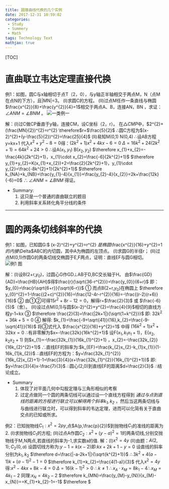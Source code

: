 ```yaml
---
title: 圆锥曲线代换的几个实例
date: 2017-12-31 10:59:02
categories: 
 - Study
 - Summery
 - Math
tags: Technology Text
mathjax: true
---
```

[TOC]
# 直曲联立韦达定理直接代换
例1：如图，圆C与x轴相切于点T（2，0），与y轴正半轴相交于两点M，N（点M在点N的下方），且|MN|=3。
(Ⅰ)求圆C的方程。
(Ⅱ)过点M任作一条直线与椭圆$\frac{x^{2}}{8}+\frac{y^{2}}{4}=1$相交于两点A、B，连接AN，BN ，求证：$\angle ANM=\angle BNM$ 。
![一类例一](圆锥曲线代换的几个实例/2.png)

解：(Ⅰ)过C做CP垂直于y轴，连接CM，设C坐标（2，r）。
在$\triangle CMP$中，$2^{2}+(\frac{MN}{2})^{2}=r^{2} \therefore$r=$\frac{5}{2}$
$\therefore$圆C方程为$(x-2)^{2}+(y-\frac{5}{2})^{2}=\frac{25}{4}$
(Ⅱ)易知M(0,1) N(0,4) $\therefore$设AB方程y=kx+1
代入$x^{2}+y^{2}-8=0$得：$(2k^{2}+1)x^{2}+4kx-6=0$
$\Delta=16k^{2}+24(2k^{2}+1)=64k^{2}+24>0$
$\therefore$设A($x_{1},y_{1}$) B($x_{2},y_{2}$)
$\therefore x_{1}+x_{2}=-\frac{4k}{2k^{2}+1}，x_{1}\cdot x_{2}=\frac{-6}{2k^{2}+1}$
$\therefore y_{1}+y_{2}=K(x_{1}+x_{2})+2=\frac{2}{2k^{2}+1}，y_{1}\cdot y_{2}=\frac{-8k^{2}+1}{2k^{2}+1}$
$\therefore k_{NA}+k_{NB}=\frac{y_{1}-4}{x_{1}}+\frac{y_{2}-4}{x_{2}}=2k+\frac{12k}{-6}=0$
$\therefore \angle ANM=\angle BNM$ 得证。

* Summary:
    1. 这只是一个普通的直曲联立的题目
    2. 利用斜率关系转化角平分线的条件
******
# 圆的两条切线斜率的代换
例1：如图，已知圆G:$ (x-2)^{2}+y^{2}=r^{2} $是椭圆$\frac{x^{2}}{16}+y^{2}=1$的内接$\Delta$ABC的内切圆，其中A为椭圆的左顶点。
(Ⅰ)求圆G的半径r；
(Ⅱ)过点M(0,1)作圆G的两条切线交椭圆于E,F两点，证明：直线EF与圆G相切。
![例1 图](/圆锥曲线代换的几个实例/例1.png)

解：(Ⅰ)设B(2+r,$y_{0}$)，过圆心G作GD$\perp$AB于D,BC交长轴于H。
由$\frac{GD}{AD}=\frac{HB}{AH}$得$\frac{r}{\sqrt{36-r^{2}}}=\frac{y_{0}}{6+r}$
即：$y_{0}=\frac{r\sqrt{6+r}}{\sqrt{6-r}}$ ①
而点B(2+r,$y_{0}$)在椭圆上
$\therefore y_{0}^{2}=1-\frac{(2+c)^{2}}{16}=\frac{12-4r-r^{2}}{16}=-\frac{(r-2)(r+6)}{16}$ ②
由①②可得$15r^{2}+8r-12=0$，解得r=$\frac{2}{3}$ 或 $\frac{-6}{5}$（舍）。
(Ⅱ)设过点M(0,1)与圆$(x-2)^{2}+y^{2}=\frac{4}{9}$相切的直线方程y-1=kx ③
$\therefore \frac{2}{3}=\frac{|2k+1|}{\sqrt{1+k^{2}}}$
即: $32k^{2}+36k+5=0$ ④
解得: $k_{1}=\frac{-9+\sqrt{41}}{16},k_{2}=\frac{-9-\sqrt{41}}{16}$
将③式代入 $\frac{x^{2}}{16}+y^{2}=1$ 中得 $(16k^{2}+1)x^{2}+32kx=0$
$\therefore$有非零解为$x=-\frac{32k}{16k^{2}+1}$
设F($x_{1},k_{1}x_{1}+1$)，E($x_{2},k_{2}x_{2}+1$)
则$x_{1}=-\frac{32k_{1}}{16k_{1}^{2}+1} ，x_{2}=-\frac{32k_{2}}{16k_{2}^{2}+1}$
$\therefore$直线EF的斜率为:$k_{EF}=\frac{k_{2}x_{2}-k_{1}x_{1}}{1-16k_{1}k_{2}}$ 
$\therefore$直线EF的方程为：$y+\frac{32k_{1}^{2}}{16k_{2}x_{2}+1}-1=\frac{3}{4}(x+\frac{32k_{1}^{2}}{16k_{1}^{2}+1})$ 
即: $y=\frac{3}{4}x-\frac{7}{3}$
$\therefore$圆心(2,0)到直线EF的距离$d=\frac{2}{3}$
$\therefore$结论成立。
* Summary
    1. 体现了对平面几何中勾股定理与三角形相似的考察
    2. 过定点做同一个圆的两条切线可以通过设一个直线方程得到 *通过与点到直线的距离的方程进行联立可以解得两个斜率$k_{1},k_{2}$* ，然后当这两条切线与与曲线进行联立时，可以得到斜率的韦达定理，进而可以化简有关于直曲交点的已知或所求。

例2：已知抛物线$C_{1}:x^{2}=2py$,点$A(p,\frac{p}{2})$到抛物线$C_{1}$的准线的距离为$2$.
(Ⅰ)求抛物线$C_{1}$的方程;
(Ⅱ)过点A作圆$C_{2}:x^{2}+(y-a)^{2}=1$的两条切线,分别交抛物线于M,N两点,若直线的斜率为-1,求实数a的值.
解：(Ⅰ)$x^{2}=4y$
(Ⅱ)由题：$A(2,1);C_{2}(0,a)$ 设圆切线方称为:$y-1=k(x-2)$即:$kx+2k+1-y=0$
设直线的斜率分别为$k_{1},k_{2}$
$\therefore d=\frac{|-a-2k+1|}{\sqrt{k^{2}+1}}$
$\therefore 3k^{2}+4(a-1)k+(a-1)^{2}-1=0$ $\therefore k_{1}+k_{2}=\frac{4(1-a)}{3}$
代入$x^{2}=4y$得:$x^{2}-4kx+8k-4=0$ $\Delta=16(k-1)^{2}>0$ $\therefore k\neq 1$
$\therefore x_{A}\cdot x_{M}=8k_{1}-4 \therefore x_{M}=4k_{1}-2$ 同理:$x_{N}=4k_{2}-2$
$\therefore k_{MN}=\frac{y_{M}-y_{N}}{x_{M}-x_{N}}==K_{1}+k_{2}-1=-1$
$\therefore $


